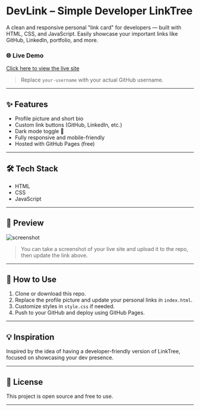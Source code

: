 # DevLink – Simple Developer LinkTree

A clean and responsive personal "link card" for developers — built with HTML, CSS, and JavaScript. Easily showcase your important links like GitHub, LinkedIn, portfolio, and more.

### 🌐 Live Demo
[Click here to view the live site](https://your-username.github.io/devlink/)

> Replace `your-username` with your actual GitHub username.

---

## ✨ Features

- Profile picture and short bio
- Custom link buttons (GitHub, LinkedIn, etc.)
- Dark mode toggle 🌙
- Fully responsive and mobile-friendly
- Hosted with GitHub Pages (free)

---

## 🛠 Tech Stack

- HTML
- CSS
- JavaScript

---

## 📸 Preview

![screenshot](https://your-screenshot-link.com/devlink-preview.png)

> You can take a screenshot of your live site and upload it to the repo, then update the link above.

---

## 🚀 How to Use

1. Clone or download this repo.
2. Replace the profile picture and update your personal links in `index.html`.
3. Customize styles in `style.css` if needed.
4. Push to your GitHub and deploy using GitHub Pages.

---

## 💡 Inspiration

Inspired by the idea of having a developer-friendly version of LinkTree, focused on showcasing your dev presence.

---

## 📝 License

This project is open source and free to use.

---

